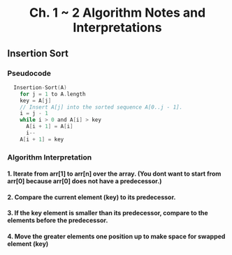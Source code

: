 # <h1 align='center'> Ch. 1 ~ 2 Algorithm Notes and Interpretations

## Insertion Sort 
### Pseudocode
```C
  Insertion-Sort(A)
    for j = 1 to A.length
    key = A[j]
    // Insert A[j] into the sorted sequence A[0..j - 1].
    i = j - 1
    while i > 0 and A[i] > key
      A[i + 1] = A[i]
      i--
    A[i + 1] = key

```
### Algorithm Interpretation 
#### 1. Iterate from arr[1] to arr[n] over the array. (You dont want to start from arr[0] because arr[0] does not have a predecessor.)
#### 2. Compare the current element (key) to its predecessor.
#### 3. If the key element is smaller than its predecessor, compare to the elements before the predecessor. 
#### 4. Move the greater elements one position up to make space for swapped element (key)
